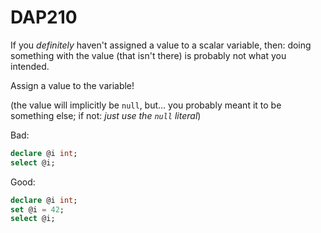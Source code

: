 ﻿# DAP210

If you *definitely* haven't assigned a value to a scalar variable, then: doing something with the value (that isn't there) is probably not what you intended.

Assign a value to the variable!

(the value will implicitly be `null`, but... you probably meant it to be something else; if not: *just use the `null` literal*)

Bad:

``` sql
declare @i int;
select @i;
```

Good:

``` sql
declare @i int;
set @i = 42;
select @i;
```